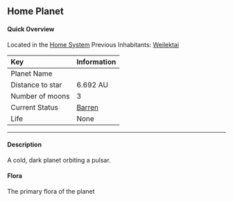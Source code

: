## Home Planet

#### Quick Overview

Located in the [Home System](../home-system)
Previous Inhabitants: [Weilektai](../Species/weilektai)

| Key              | Information                              |
|:---------------- |:---------------------------------------- |
| Planet Name      |                                          |
| Distance to star | 6.692 AU                                 |
| Number of moons  | 3                                        |
| Current Status   | [Barren](../Events/the-great-extinction) |
| Life             | None                                     |

---

#### Description
A cold, dark planet orbiting a pulsar.

#### Flora
The primary flora of the planet